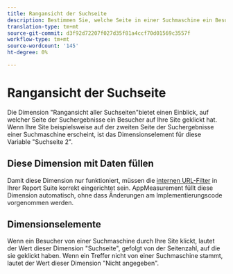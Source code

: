 ```yaml
---
title: Rangansicht der Suchseite
description: Bestimmen Sie, welche Seite in einer Suchmaschine ein Besucher auf Ihre Site durchgeklickt hat.
translation-type: tm+mt
source-git-commit: d3f92d72207f027d35f81a4ccf70d01569c3557f
workflow-type: tm+mt
source-wordcount: '145'
ht-degree: 0%

---
```



# Rangansicht der Suchseite

Die Dimension &quot;Rangansicht aller Suchseiten&quot;bietet einen Einblick, auf welcher Seite der Suchergebnisse ein Besucher auf Ihre Site geklickt hat. Wenn Ihre Site beispielsweise auf der zweiten Seite der Suchergebnisse einer Suchmaschine erscheint, ist das Dimensionselement für diese Variable &quot;Suchseite 2&quot;.

## Diese Dimension mit Daten füllen

Damit diese Dimension nur funktioniert, müssen die [internen URL-Filter](/help/admin/admin/internal-url-filter-admin.md) in Ihrer Report Suite korrekt eingerichtet sein. AppMeasurement füllt diese Dimension automatisch, ohne dass Änderungen am Implementierungscode vorgenommen werden.

## Dimensionselemente

Wenn ein Besucher von einer Suchmaschine durch Ihre Site klickt, lautet der Wert dieser Dimension &quot;Suchseite&quot;, gefolgt von der Seitenzahl, auf die sie geklickt haben. Wenn ein Treffer nicht von einer Suchmaschine stammt, lautet der Wert dieser Dimension &quot;Nicht angegeben&quot;.
